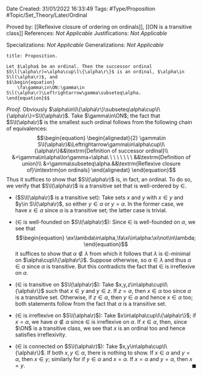 <div class="topSpace"></div>

Date Created: 31/01/2022 16:33:49
Tags: #Type/Proposition #Topic/Set_Theory/Later/Ordinal

Proved by: [[Reflexive closure of ordering on ordinals]],  [[ON is a transitive class]]
References: <i>Not Applicable</i>
Justifications: <i>Not Applicable</i>

Specializations: <i>Not Applicable</i>
Generalizations: <i>Not Applicable</i>

``` ad-Proposition
title: Proposition.

Let $\alpha$ be an ordinal. Then the successor ordinal $S\l(\alpha\r)=\alpha\cup\l\{\alpha\r\}$ is an ordinal, $\alpha\in S\l(\alpha\r)$, and
$$\begin{equation}
    \fa\gamma\in\ON:\gamma\in S\l(\alpha\r)\Leftrightarrow\gamma\subseteq\alpha.
\end{equation}$$

```

<i>Proof.</i> Obviously $\alpha\in\l\{\alpha\r\}\subseteq\alpha\cup\l\{\alpha\r\}=S\l(\alpha\r)$. Take $\gamma\in\ON$; the fact that $S\l(\alpha\r)$ is the smallest such ordinal follows from the following chain of equivalences:
$$\begin{equation}
    \begin{alignedat}{2}
        \gamma\in S\l(\alpha\r)&\Leftrightarrow\gamma\in\alpha\cup\l\{\alpha\r\}&&\textrm{Definition of successor ordinal}\\
        &=\gamma\in\alpha\lor\gamma=\alpha\ \ \ \ \ \ \ \ &&\textrm{Definition of union}\\
        &=\gamma\subseteq\alpha.&&\textrm{Reflexive closure of}\in\textrm{on ordinals}
    \end{alignedat}
\end{equation}$$
Thus it suffices to show that $S\l(\alpha\r)$ is, in fact, an ordinal. To do so, we verify that $S\l(\alpha\r)$ is a transitive set that is well-ordered by $\in$.
* ($S\l(\alpha\r)$ is a transitive set): Take sets $x$ and $y$ with $x\in y$ and $y\in S\l(\alpha\r)$, so either $y\in\alpha$ or $y=\alpha$. In the former case, we have $x\in\alpha$ since $\alpha$ is a transitive set; the latter case is trivial.

* ($\in$ is well-founded on $S\l(\alpha\r)$): Since $\in$ is well-founded on $\alpha$, we see that
$$\begin{equation}
    \ex\lambda\in\alpha,\fa\xi\in\alpha:\xi\not\in\lambda;
\end{equation}$$
it suffices to show that $\alpha\not\in\lambda$ from which it follows that $\lambda$ is $\in$-minimal on $\alpha\cup\l\{\alpha\r\}$. Suppose otherwise, so $\alpha\in\lambda$ and thus $\alpha\in\alpha$ since $\alpha$ is transitive. But this contradicts the fact that $\in$ is irreflexive on $\alpha$.
* ($\in$ is transitive on $S\l(\alpha\r)$): Take $x,y,z\in\alpha\cup\l\{\alpha\r\}$ such that $x\in y$ and $y\in z$. If $z=\alpha$, then $x\in\alpha$ too since $\alpha$ is a transitive set. Otherwise, if $z\in\alpha$, then $y\in\alpha$ and hence $x\in\alpha$ too; both statements follow from the fact that $\alpha$ is a transitive set.
* ($\in$ is irreflexive on $S\l(\alpha\r)$): Take $x\in\alpha\cup\l\{\alpha\r\}$; if $x=\alpha$, we have $\alpha\not\in\alpha$ since $\in$ is irreflexive on $\alpha$. If $x\in\alpha$, then, since $\ON$ is a transitive class, we see that $x$ is an ordinal too and hence satisfies irreflexivity.
* ($\in$ is connected on $S\l(\alpha\r)$): Take $x,y\in\alpha\cup\l\{\alpha\r\}$. If both $x,y\in\alpha$, there is nothing to show. If $x\in\alpha$ and $y=\alpha$, then $x\in y$; similarly for if $y\in\alpha$ and $x=\alpha$. If $x=\alpha$ and $y=\alpha$, then $x=y$.<span style="float:right;">$\blacksquare$</span>
